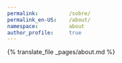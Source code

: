 ```yaml
---
permalink:          /sobre/
permalink_en-US:    /about/
namespace:          about
author_profile:     true
---
```

{% translate_file _pages/about.md %}